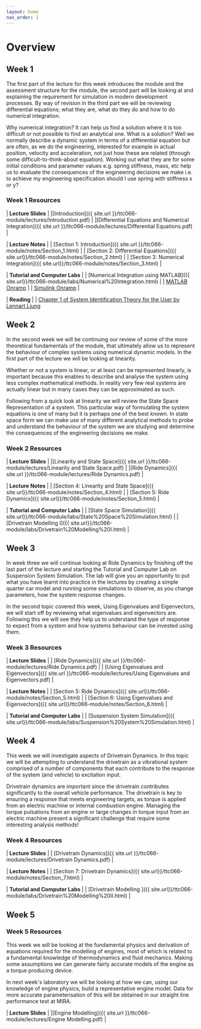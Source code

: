 ```yaml
---
layout: home
nav_order: 1
---
```


# Overview

## Week 1

The first part of the lecture for this week introduces the module and the assessment structure for the module, the second part will be looking at and explaining the requirement for simulation in modern development processes.  By way of revision in the third part we will be reviewing differential equations; what they are, what do they do and how to do numerical integration.

Why numerical integration?  It can help us find a solution where it is too difficult or not possible to find an analytical one. What is a solution? Well we normally describe a dynamic system in terms of a differential equation but are often, as we do the engineering, interested for example in actual position, velocity and acceleration, not just how these are related (through some difficult-to-think-about equation).  Working out what they are for some initial conditions and parameter values e.g. spring stiffness, mass, etc help us to evaluate the consequences of the engineering decisions we make i.e. to achieve my engineering specification should I use spring with stiffness x or y?

### Week 1 Resources

| **Lecture Slides**  |
|[Introduction]({{ site.url }}/ttc066-module/lectures/Introduction.pdf) |
|[Differential Equations and Numerical Integration]({{ site.url }}/ttc066-module/lectures/Differential Equations.pdf) |

| **Lecture Notes** |
| [Section 1: Introduction]({{ site.url }}/ttc066-module/notes/Section_1.html) |
| [Section 2: Differential Equations]({{ site.url}}/ttc066-module/notes/Section_2.html) |
| [Section 3: Numerical Integration]({{ site.url}}/ttc066-module/notes/Section_3.html) |

| **Tutorial and Computer Labs** |
| [Numerical Integration using MATLAB]({{ site.url}}/ttc066-module/labs/Numerical%20Integration.html) |
| [MATLAB Onramp](https://uk.mathworks.com/learn/tutorials/matlab-onramp.html) |
| [Simulink Onramp](https://uk.mathworks.com/learn/tutorials/simulink-onramp.html) |

| **Reading** |
| [Chapter 1 of System Identification Theory for the User by Lennart Ljung](https://lboro-test-vufind.koha-ptfs.co.uk/Record/454427)

## Week 2

In the second week we will be continuing our review of some of the more theoretical fundamentals of the module, that ultimately allow us to represent the behaviour of complex systems using numerical dynamic models.  In the first part of the lecture we will be looking at linearity.  

Whether or not a system is linear, or at least can be represented linearly, is important because this enables to describe and analyse the system using less complex mathematical methods.  In reality very few real systems are actually linear but in many cases they can be approximated as such.

Following from a quick look at linearity we will review the State Space Representation of a system.  This particular way of formulating the system equations is one of many but it is perhaps one of the best known.  In state space form we can make use of many different analytical methods to probe and understand the behaviour of the system we are studying and determine the consequences of the engineering decisions we make.

### Week 2 Resources

| **Lecture Slides**  |
|[Linearity and State Space]({{ site.url }}/ttc066-module/lectures/Linearity and State Space.pdf) |
|[Ride Dynamics]({{ site.url }}/ttc066-module/lectures/Ride Dynamics.pdf) |

| **Lecture Notes** |
| [Section 4: Linearity and State Space]({{ site.url}}/ttc066-module/notes/Section_4.html) |
| [Section 5: Ride Dynamics]({{ site.url}}/ttc066-module/notes/Section_5.html) |

| **Tutorial and Computer Labs** |
| [State Space Simulation]({{ site.url}}/ttc066-module/labs/State%20Space%20Simulation.html) |
| [Drivetrain Modelling I]({{ site.url}}/ttc066-module/labs/Drivetrain%20Modelling%20I.html) |

## Week 3

In week three we will continue looking at Ride Dynamics by finishing off the last part of the lecture and starting the Tutorial and Computer Lab on Suspension System Simulation.  The lab will give you an opportunity to put what you have learnt into practice in the lectures by creating a simple quarter car model and running some simulations to observe, as you change parameters, how the system response changes.

In the second topic covered this week, Using Eigenvalues and Eigenvectors, we will start off by reviewing what eigenvalues and eigenvectors are.  Following this we will see they help us to understand the type of response to expect from a system and how systems behaviour can be invested using them.

### Week 3 Resources

| **Lecture Slides**  |
| [Ride Dynamics]({{ site.url }}/ttc066-module/lectures/Ride Dynamics.pdf) |
| [Using Eigenvalues and Eigenvectors]({{ site.url }}/ttc066-module/lectures/Using Eigenvalues and Eigenvectors.pdf) |

| **Lecture Notes** |
| [Section 5: Ride Dynamics]({{ site.url}}/ttc066-module/notes/Section_5.html) |
| [Section 6: Using Eigenvalues and Eigenvectors]({{ site.url}}/ttc066-module/notes/Section_6.html) |

| **Tutorial and Computer Labs** |
| [Suspension System Simulation]({{ site.url}}/ttc066-module/labs/Suspension%20System%20Simulation.html) |

## Week 4

This week we will investigate aspects of Drivetrain Dynamics.  In this topic we will be attempting to understand the drivetrain as a vibrational system comprised of a number of components that each contribute to the response of the system (and vehicle) to excitation input.

Drivetrain dynamics are important since the drivetrain contributes significantly to the overall vehicle performance.  The drivetrain is key to ensuring a response that meets engineering targets, as torque is applied from an electric machine or internal combustion engine. Managing the torque pulsations from an engine or large changes in torque input from an electric machine present a significant challenge that require some interesting analysis methods!

### Week 4 Resources

| **Lecture Slides**  |
| [Drivetrain Dynamics]({{ site.url }}/ttc066-module/lectures/Drivetrain Dynamics.pdf) |

| **Lecture Notes** |
| [Section 7: Drivetrain Dynamics]({{ site.url}}/ttc066-module/notes/Section_7.html) |

| **Tutorial and Computer Labs** |
| [Drivetrain Modelling ]({{ site.url}}/ttc066-module/labs/Drivetrain%20Modelling%20II.html) |

## Week 5

### Week 5 Resources

This week we will be looking at the fundamental physics and derivation of equations required for the modelling of engines, most of which is related to a fundamental knowledge of thermodynamics and fluid mechanics.  Making some assumptions we can generate fairly accurate models of the engine as a torque producing device.

In next week's laboratory we will be looking at how we can, using our knowledge of engine physics, build a representative engine model.  Data for more accurate parameterisation of this will be obtained in our straight line performance test at MIRA.

| **Lecture Slides**  |
|[Engine Modelling]({{ site.url }}/ttc066-module/lectures/Engine Modelling.pdf) |

<!--

## Week 6

### Week 6 Resources

| **Lecture Slides**  |
|[Linearity and State Space]({{ site.url }}/ttc066-module/lectures/Linearity and State Space.pdf) |

| **Lecture Notes** |
| [Section 4: Linearity and State Space]({{ site.url}}/ttc066-module/notes/Section_3.html) |

| **Tutorial** |
| [Numerical Integration]({{ site.url}}/ttc066-module/labs/Integration%20Lab.html) |

| **Computer Lab** |
| [Simulink Onramp](https://uk.mathworks.com/learn/tutorials/simulink-onramp.html) |

## Week 7

### Week 7 Resources

| **Lecture Slides**  |
|[Linearity and State Space]({{ site.url }}/ttc066-module/lectures/Linearity and State Space.pdf) |

| **Lecture Notes** |
| [Section 4: Linearity and State Space]({{ site.url}}/ttc066-module/notes/Section_3.html) |

| **Tutorial** |
| [Numerical Integration]({{ site.url}}/ttc066-module/labs/Integration%20Lab.html) |

| **Computer Lab** |
| [Simulink Onramp](https://uk.mathworks.com/learn/tutorials/simulink-onramp.html) |

## Week 8

### Week 8 Resources

| **Lecture Slides**  |
|[Linearity and State Space]({{ site.url }}/ttc066-module/lectures/Linearity and State Space.pdf) |

| **Lecture Notes** |
| [Section 4: Linearity and State Space]({{ site.url}}/ttc066-module/notes/Section_3.html) |

| **Tutorial** |
| [Numerical Integration]({{ site.url}}/ttc066-module/labs/Integration%20Lab.html) |

| **Computer Lab** |
| [Simulink Onramp](https://uk.mathworks.com/learn/tutorials/simulink-onramp.html) |

## Week 9

### Week 9 Resources

| **Lecture Slides**  |
|[Linearity and State Space]({{ site.url }}/ttc066-module/lectures/Linearity and State Space.pdf) |

| **Lecture Notes** |
| [Section 4: Linearity and State Space]({{ site.url}}/ttc066-module/notes/Section_3.html) |

| **Tutorial** |
| [Numerical Integration]({{ site.url}}/ttc066-module/labs/Integration%20Lab.html) |

| **Computer Lab** |
| [Simulink Onramp](https://uk.mathworks.com/learn/tutorials/simulink-onramp.html) |

## Week 10

### Week 10 Resources

| **Lecture Slides**  |
|[Linearity and State Space]({{ site.url }}/ttc066-module/lectures/Linearity and State Space.pdf) |

| **Lecture Notes** |
| [Section 4: Linearity and State Space]({{ site.url}}/ttc066-module/notes/Section_3.html) |

| **Tutorial** |
| [Numerical Integration]({{ site.url}}/ttc066-module/labs/Integration%20Lab.html) |

| **Computer Lab** |
| [Simulink Onramp](https://uk.mathworks.com/learn/tutorials/simulink-onramp.html) |

## Week 11

### Week 11 Resources

| **Lecture Slides**  |
|[Linearity and State Space]({{ site.url }}/ttc066-module/lectures/Linearity and State Space.pdf) |

| **Lecture Notes** |
| [Section 4: Linearity and State Space]({{ site.url}}/ttc066-module/notes/Section_3.html) |

| **Tutorial** |
| [Numerical Integration]({{ site.url}}/ttc066-module/labs/Integration%20Lab.html) |

| **Computer Lab** |
| [Simulink Onramp](https://uk.mathworks.com/learn/tutorials/simulink-onramp.html) |

## Week 12

### Week 12 Resources

| **Lecture Slides**  |
|[Linearity and State Space]({{ site.url }}/ttc066-module/lectures/Linearity and State Space.pdf) |

| **Lecture Notes** |
| [Section 4: Linearity and State Space]({{ site.url}}/ttc066-module/notes/Section_3.html) |

| **Tutorial** |
| [Numerical Integration]({{ site.url}}/ttc066-module/labs/Integration%20Lab.html) |

| **Computer Lab** |
| [Simulink Onramp](https://uk.mathworks.com/learn/tutorials/simulink-onramp.html) | -->
